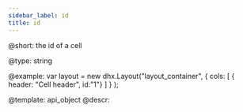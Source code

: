 ```yaml
---
sidebar_label: id
title: id
---          
```


@short: the id of a cell

@type: string

@example: 
var layout = new dhx.Layout("layout_container", {
        cols: [
            { header: "Cell header", id:"1"}
        ]
    }
);


@template:	api_object
@descr: 



